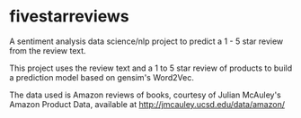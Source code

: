 # fivestarreviews
A sentiment analysis data science/nlp project to predict a 1 - 5 star review from the review text.

This project uses the review text and a 1 to 5 star review of products to build a prediction model based on gensim's Word2Vec.

The data used is Amazon reviews of books, courtesy of Julian McAuley's Amazon Product Data, available at http://jmcauley.ucsd.edu/data/amazon/


